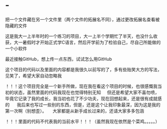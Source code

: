 # -
把一个文件藏在另一个文件里（两个文件的拓展名不同），通过更改拓展名查看被隐藏的文件




这是我大一上半年时的一个练习的项目，大一上半个学期忙了半天，也没什么收获，大一暑假时才开始正式学C语言，然后开学前为了检验自己，尽自己所能做的一个小软件

最近接触GitHub，想上传一点东西，试试怎么用GitHub

这个项目的代码以及里面的内容都是我很久以前写的了，多有些贻笑大方的写法，见笑了，希望大家自动忽略我

！！！这个项目完全是一个新手所做，现在我在看这个项目的时候，也很感慨我当初的状态，虽然里面的代码我现在也觉得特别无知
      但还是希望大家不喜勿喷，毕竟它记录了我的成长，我当初也花了不少功夫，现在回想起来，还是很有成就感的
      我后来也写过一些别的东西，但是，还是这个让我印象最深，因为这是我的第一次啊（别想歪）。
      大家都是从新手成长过来的，还请大家多多包涵

！！！里面的代码不代表我的当前水平！！！（虽然我现在依然是个菜鸡。。。。。）
